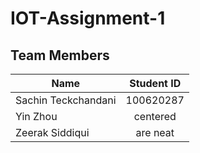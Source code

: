 ﻿# IOT-Assignment-1

## Team Members

| Name        | Student ID           | 
| ------------- |:-------------:| 
| Sachin Teckchandani     | 100620287
| Yin Zhou      | centered      |
| Zeerak Siddiqui | are neat      |

